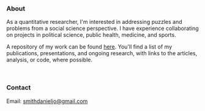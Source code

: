 ### About

As a quantitative researcher, I'm interested in addressing puzzles and problems from a social science perspective. I have experience collaborating on projects in political science, public health, medicine, and sports. 

A repository of my work can be found [here](https://smithdj.github.io). You'll find a list of my publications, presentations, and ongoing research, with links to the articles, analysis, or code, where possible.

<br />

### Contact

Email: smithdanieljo@gmail.com
